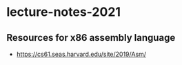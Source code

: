 # lecture-notes-2021

## Resources for x86 assembly language

* https://cs61.seas.harvard.edu/site/2019/Asm/

